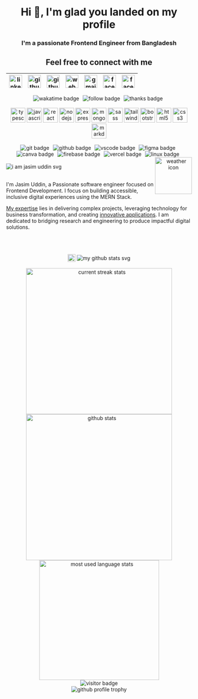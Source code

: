 <h1 align="center">Hi 👋, I'm glad you landed on my profile</h1>
<h3 align="center">I'm a passionate Frontend Engineer from Bangladesh</h3>

<div align="center"> 
    <h2 color="#0EBBB4">Feel free to connect with me</h2>
</div>
<!-- feel free to contact me text end -->

<!-- social media links start -->
<table align="center">
    <thead align="center">
        <tr>
            <th>
                <a href="https://www.linkedin.com/in/devjasim" target="_blank" rel="noopener noreferrer" title="linkedin.com/in/devjasim">
                    <img loading="lazy" alt="linkedin icon" src="https://cdn.simpleicons.org/linkedin/0EBBB4" width="35px">
                </a>
            </th>
            <th>
                <a href="https://www.github.com/devjasim" target="_blank" rel="noopener noreferrer" title="github.com/devjasim">
                    <img loading="lazy" alt="github icon" src="https://cdn.simpleicons.org/github/0EBBB4" width="35px">
                </a>
            </th>
            <th>
                <a href="https://stackoverflow.com/users/20348607/devjasim" target="_blank" rel="noopener noreferrer" title="stackoverflow.com/users/20348607/devjasim">
                    <img loading="lazy" alt="github icon" src="https://cdn.simpleicons.org/stackoverflow/0EBBB4" width="35px">
                </a>
            </th>
            <th>
                <a href="https://jasim.vercel.app" target="_blank" rel="noopener noreferrer" title="jasim.vercel.app">
                    <img loading="lazy" alt="web icon" src="https://cdn.simpleicons.org/googlechrome/0EBBB4" width="35px">
                </a>
            </th>
            <th>
                <a href="mailto:jasimfbd@gmail.com" target="_blank" rel="noopener noreferrer" title="jasimfbd@gmail.com">
                    <img loading="lazy" alt="gmail icon" src="https://cdn.simpleicons.org/gmail/0EBBB4" width="35px">
                </a>
            </th>
            <th>
                <a href="https://www.facebook.com/devjasim/" target="_blank" rel="noopener noreferrer" title="facebook.com/devjasim">
                    <img loading="lazy" alt="facebook icon" src="https://cdn.simpleicons.org/facebook/0EBBB4" width="35px">
                </a>
            </th>
            <th>
                <a href="https://twitter.com/dev_Jasim" target="_blank" rel="noopener noreferrer" title="twitter.com/dev_jasim">
                    <img loading="lazy" alt="facebook icon" src="https://cdn.simpleicons.org/twitter/0EBBB4" width="35px">
                </a>
            </th>
        </tr>
    </thead>
</table>
<!-- social media links end -->
<!-- connect with me end -->




<!-- about repository badges start -->
<div align="center">
  <img src="https://wakatime.com/badge/user/bb224c90-7cb7-4c45-953e-a9e26c1cb06c.svg?style=for-the-badge&color=0EBBB4 " alt="wakatime badge" style="margin-right: 6px;" />
  <img src="https://img.shields.io/github/followers/devjasim?logo=github&style=for-the-badge&color=0EBBB4" alt="follow badge" style="margin-right: 6px;" />
  <!-- Uncomment below to use the guest book badge
  <a href="https://github.com/devjasim/devjasim/issues/new?template=Guestbook_entry.md&title=Adding+<username>+to+guestbook" target="_blank" rel="noopener noreferrer" style="margin-right: 6px">
    <img src="https://img.shields.io/badge/-%20%F0%9F%96%8B%20Write%20into%20my%20guest%20book-red?style=flat-round&color=0EBBB4" alt="Guest Book" />
  </a>
  -->
  <img src="https://img.shields.io/badge/%F0%9F%91%8D-Thanks%20for%20visiting-0EBBB4.svg?style=for-the-badge&logoColor=ffffff" alt="thanks badge" style="margin-right: 6px;" />
</div>
<!-- about repository badges end -->

<br/>

<!-- skills icons start -->
<div align="center">
  <img loading="lazy" height="40" width="40" src="https://cdn.simpleicons.org/typescript/0EBBB4" alt="typescript icon"/>
  <img loading="lazy" height="40" width="40" src="https://cdn.simpleicons.org/javascript/0EBBB4" alt="javascript icon" />
  <img loading="lazy" height="40" width="40" src="https://cdn.simpleicons.org/react/0EBBB4" alt="react icon" />
  <img loading="lazy" height="40" width="40" src="https://cdn.simpleicons.org/nodedotjs/0EBBB4" alt="nodejs icon" />
  <img loading="lazy" height="40" width="40" src="https://cdn.simpleicons.org/express/0EBBB4" alt="express icon" />
  <img loading="lazy" height="40" width="40" src="https://cdn.simpleicons.org/mongodb/0EBBB4" alt="mongodb icon" />
  <img loading="lazy" height="40" width="40" src="https://cdn.simpleicons.org/sass/0EBBB4" alt="sass icon" />
  <img loading="lazy" height="40" width="40" src="https://cdn.simpleicons.org/tailwindcss/0EBBB4" alt="tailwindcss icon" />
  <img loading="lazy" height="40" width="40" src="https://cdn.simpleicons.org/bootstrap/0EBBB4" alt="bootstrap icon" />
  <img loading="lazy" height="40" width="40" src="https://cdn.simpleicons.org/html5/0EBBB4" alt="html5 icon" />
  <img loading="lazy" height="40" width="40" src="https://cdn.simpleicons.org/css3/0EBBB4" alt="css3 icon" />
  <img loading="lazy" height="40" width="40" src="https://cdn.simpleicons.org/markdown/0EBBB4" alt="markdown icon" />
</div>
<!-- skills icons end -->

<br/>

<!-- tools badge start -->
<div align="center">
  <img loading="lazy" style="margin-right: 6px" alt="git badge" src="https://img.shields.io/badge/GIT-E44C30?style=for-the-badge&logo=git&logoColor=white&labelColor=555555&color=0EBBB4">
  <img loading="lazy" style="margin-right: 6px" alt="github badge" src="https://img.shields.io/badge/GitHub-100000?style=for-the-badge&logo=github&logoColor=white&labelColor=555555&color=0EBBB4">
  <img loading="lazy" style="margin-right: 6px" alt="vscode badge" src="https://img.shields.io/badge/VSCode-0078D4?style=for-the-badge&logo=visual%20studio%20code&logoColor=white&labelColor=555555&color=0EBBB4">
  <img loading="lazy" style="margin-right: 6px" alt="figma badge" src="https://img.shields.io/badge/Figma-F24E1E?style=for-the-badge&logo=figma&logoColor=white&labelColor=555555&color=0EBBB4">
  <img loading="lazy" style="margin-right: 6px" alt="canva badge" src="https://img.shields.io/badge/Canva-%2300C4CC.svg?&style=for-the-badge&logo=Canva&logoColor=white&labelColor=555555&color=0EBBB4">
  <img loading="lazy" style="margin-right: 6px" alt="firebase badge" src="https://img.shields.io/badge/firebase-ffca28?style=for-the-badge&logo=firebase&logoColor=white&labelColor=555555&color=0EBBB4">
  <img loading="lazy" style="margin-right: 6px" alt="vercel badge" src="https://img.shields.io/badge/Vercel-000000?style=for-the-badge&logo=vercel&logoColor=white&labelColor=555555&color=0EBBB4">
  <img loading="lazy" style="margin-right: 6px" alt="linux badge" src="https://img.shields.io/badge/Linux-FCC624?style=for-the-badge&logo=linux&logoColor=white&labelColor=555555&color=0EBBB4">
</div>
<!-- tools badge end -->



<!-- introduction heading start -->
<div align="center">
    <!-- weather icon start -->
    <img loading="lazy" align="right" alt="weather icon" src="https://weather-icon.journeyad.repl.co/@dhaka?v=1" width="100px">
    <br/>
    <!-- weather icon end -->
    <!-- about me start -->
    <div align="left">
        <img loading="lazy" src="https://readme-typing-svg.demolab.com?font=Poppins&weight=600&size=21&duration=1&pause=1&color=FEB500&center=true&vCenter=true&repeat=false&width=120&height=21&lines=ABOUT+ME" alt="i am jasim uddin svg" />
    </div>
    <!-- about me end -->
</div>
<!-- introduction heading end -->

<br/>

<!-- my summary start -->
<p> 
    I'm Jasim Uddin, a Passionate software engineer focused on Frontend Development. I focus on building accessible, inclusive digital experiences using the MERN Stack.
</p>

<p>
    <a href="#" target="_blank" rel="noopener noreferrer">My expertise</a> lies in delivering complex projects, leveraging technology for business transformation, and creating <a href="#" target="_blank" rel="noopener noreferrer">innovative applications</a>. I am dedicated to bridging research and engineering to produce impactful digital solutions.
</p>
<!-- my summary end -->

<br/>
<br/>
<br/>

<!-- my github stats text start -->
<div align="center"> 
    <img loading="lazy" width="21" align="center" src="./media/icons/pie-chart.png" alt="pie chart png" />
    <img loading="lazy" align="center" src="https://readme-typing-svg.demolab.com?font=Poppins&weight=600&size=21&duration=1&pause=1&color=FEB500&center=true&vCenter=true&repeat=false&width=200&height=21&lines=MY+GITHUB+STATS" alt="my github stats svg" />
</div>
<!-- my github stats text end -->

<br/>

<div align="center">
    <!-- github streak start -->
    <img loading="lazy" width=396 src="https://github-readme-streak-stats-mnex.vercel.app?user=devjasim&hide_border=true&date_format=j%20M%5B%20Y%5D&background=0D1117&stroke=8F33C4&border=0D1117&ring=0EBBB4&fire=FFFFFF&currStreakNum=FFFFFF&sideNums=FFFFFF&currStreakLabel=0EBBB4&sideLabels=0EBBB4&excludeDaysLabel=0EBBB4&dates=FFFFFF" alt="current streak stats" />
    <!-- github streak end -->
    <!-- github stats start -->
    <img loading="lazy" width=396 src="https://github-readme-stats-mnex.vercel.app/api?username=devjasim&rank_icon=percentile&show_icons=true&include_all_commits=true&hide_title=true&count_private=true&line_height=29&theme=react&title_color=0EBBB4&currStreakLabel=0EBBB4&sideLabels=0EBBB4&icon_color=0EBBB4&bg_color=0D1117&text_color=FFFFFF&border_color=61dafb&hide_border=true&include_all_commits=true" alt="github stats" />
    <!-- github stats end -->
</div>

<div align="center">
    <!-- github most used languages start -->
    <img loading="lazy" width=325 src="https://github-readme-stats-mnex.vercel.app/api/top-langs/?username=devjasim&hide_title=true&count_private=true&hide=c%23,powershell,Mathematica,Ruby,Objective-C,Objective-C%2b%2b,Cuda&title_color=0EBBB4&text_color=FFFFFF&icon_color=61dafb&bg_color=0D1117&langs_count=8&layout=compact&border_color=61dafb&hide_border=true" alt="most used language stats" />
    <!-- github most used languages end -->
    <!-- wakatime weekly activity start -->
    <!-- <a href="https://wakatime.com/@devjasim" target="_blank" rel="noopener noreferrer" title="Data update every midnight">
        <img loading="lazy" src="https://github-readme-stats-devjasim.vercel.app/api/wakatime?username=devjasim&layout=compact&langs_count=6&theme=react&text_color=00B8B5&bg_color=0D1117&title_color=0EBBB4&border_color=61dafb&hide_border=true" alt="Wakatime weekly coding actitvity languages" />
    </a> -->
    <!-- wakatime weekly activity end -->
</div>

<!-- github readme activity graph start -->
<div align="center">
    <img loading="lazy" alt="visitor badge" src="https://github-readme-activity-graph-mnex.vercel.app/graph?username=devjasim&bg_color=0d1117&color=00b8b5&line=0EBBB4&point=FFFFFF&area=true&hide_border=true&hide_title=true">
</div>
<!-- github readme activity graph end -->

<!-- github trophy start -->
<div align="center">
    <img loading="lazy" src="https://github-profile-trophy-mnex.vercel.app?username=devjasim&theme=radical&no-bg=true&no-frame=true&row=3&column=6&rank=SSS,SS,S,AAA,AA,A"  alt="github profile trophy"/>
</div>
<!-- github trophy end -->

<br/>
<br/>
<br/>

  
<!-- Proudly created with GPRM ( https://gprm.itsvg.in ) -->

